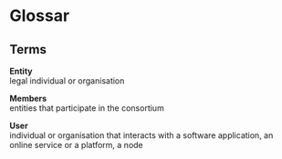# Glossar

## Terms

**Entity**  
legal individual or organisation

**Members**  
entities that participate in the consortium

**User**  
individual or organisation that interacts with a software application,
an online service or a platform, a node